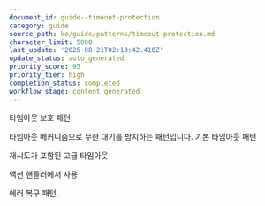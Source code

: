 ```yaml
---
document_id: guide--timeout-protection
category: guide
source_path: ko/guide/patterns/timeout-protection.md
character_limit: 5000
last_update: '2025-08-21T02:13:42.410Z'
update_status: auto_generated
priority_score: 95
priority_tier: high
completion_status: completed
workflow_stage: content_generated
---
```

타임아웃 보호 패턴

타임아웃 메커니즘으로 무한 대기를 방지하는 패턴입니다. 기본 타임아웃 패턴

재시도가 포함된 고급 타임아웃

액션 핸들러에서 사용

에러 복구 패턴.
